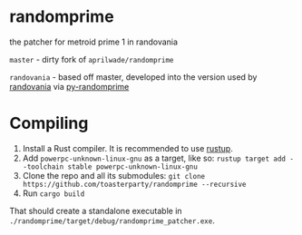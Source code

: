 # randomprime

the patcher for metroid prime 1 in randovania

`master` - dirty fork of `aprilwade/randomprime`

`randovania` - based off master, developed into the version used by [randovania](https://github.com/randovania/randovania) via [py-randomprime](https://github.com/randovania/py-randomprime)

# Compiling

1. Install a Rust compiler. It is recommended to use [rustup](https://www.rust-lang.org/tools/install).
2. Add `powerpc-unknown-linux-gnu` as a target, like so: `rustup target add --toolchain stable powerpc-unknown-linux-gnu`
3. Clone the repo and all its submodules: `git clone https://github.com/toasterparty/randomprime --recursive`
4. Run `cargo build`

That should create a standalone executable in `./randomprime/target/debug/randomprime_patcher.exe`.

